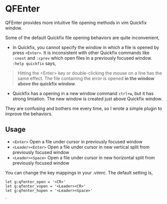 # QFEnter

QFEnter provides more intuitive file opening methods in vim Quickfix window. 

Some of the default Quickfix file opening behaviors are quite inconvenient,

- In Quickfix, you cannot specify the window in which a file is opened by press `<Enter>`.
It is inconsistent with other Quickfix commands like `:cnext` and `:cprev` which open files in a previously focused window.
`:help quickfix` says,
> Hitting the \<Enter\> key or double-clicking the mouse on a line has the same effect. The
file containing the error is opened **in the window above the quickfix window**. 

- Quickfix has a opening in a new window command `ctrl+w`, but it has strong limiation. The new window is created just above Quickfix window.

They are confusing and bothers me every time, so I wrote a simple plugin to improve the behaviors.

## Usage
- `<Enter>` Open a file under cursor in previously focused window
- `<Leader><Enter>` Open a file under cursor in new vertical split from previously focused window
- `<Leader><Space>` Open a file under cursor in new horizontal split from previously focused window

You can change the key mappings in your .vimrc.
The default setting is, 
```
let g:qfenter_open = '<CR>'
let g:qfenter_vopen = '<Leader><CR>'
let g:qfenter_hopen = '<Leader><Space>'
```
`
